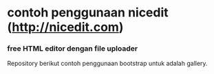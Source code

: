 # contoh penggunaan nicedit (http://nicedit.com)
### free HTML editor dengan file uploader
Repository berikut contoh penggunaan bootstrap untuk adalah gallery.

